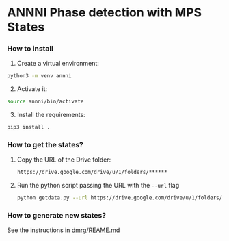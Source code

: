 # ANNNI Phase detection with MPS States

### How to install
1. Create a virtual environment: 
```bash
python3 -m venv annni
```

2. Activate it:
```bash
source annni/bin/activate
```

3. Install the requirements:
```bash
pip3 install .
```

### How to get the states?
1. Copy the URL of the Drive folder:
   ```bash
   https://drive.google.com/drive/u/1/folders/******
   ```
2. Run the python script passing the URL with the `--url` flag
   ```bash
   python getdata.py --url https://drive.google.com/drive/u/1/folders/******
   ```
   
### How to generate new states?
See the instructions in [dmrg/REAME.md](dmrg/README.md)